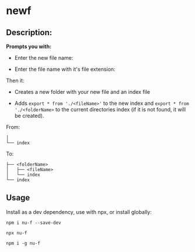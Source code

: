 # newf

## Description:

**Prompts you with:**

- Enter the new file name:

- Enter the file name with it's file extension:

Then it:

- Creates a new folder with your new file and an index file

- Adds `export * from './<fileName>'` to the new index and `export * from './<folderName>` to the current directories index (if it is not found, it will be created).

From:

```
│
└── index
```

To:

```
├── <folderName>
│   ├── <fileName>
│   └── index
└── index
```

## Usage

Install as a dev dependency, use with npx, or install globally:

```
npm i nu-f --save-dev

npx nu-f

npm i -g nu-f
```
